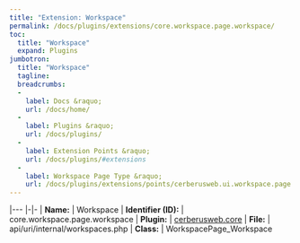 ```yaml
---
title: "Extension: Workspace"
permalink: /docs/plugins/extensions/core.workspace.page.workspace/
toc:
  title: "Workspace"
  expand: Plugins
jumbotron:
  title: "Workspace"
  tagline: 
  breadcrumbs:
  -
    label: Docs &raquo;
    url: /docs/home/
  -
    label: Plugins &raquo;
    url: /docs/plugins/
  -
    label: Extension Points &raquo;
    url: /docs/plugins/#extensions
  -
    label: Workspace Page Type &raquo;
    url: /docs/plugins/extensions/points/cerberusweb.ui.workspace.page
---
```


|---
|-|-
| **Name:** | Workspace
| **Identifier (ID):** | core.workspace.page.workspace
| **Plugin:** | [cerberusweb.core](/docs/plugins/cerberusweb.core/)
| **File:** | api/uri/internal/workspaces.php
| **Class:** | WorkspacePage_Workspace

